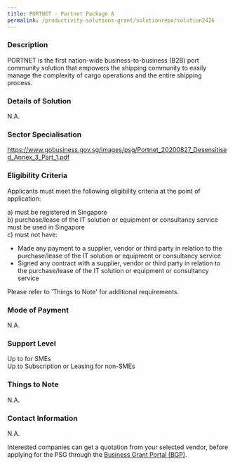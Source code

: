 ```yaml
---
title: PORTNET - Portnet Package A
permalink: /productivity-solutions-grant/solutionrepo/solution2426
---
```


### Description

PORTNET is the first nation-wide business-to-business (B2B) port community solution that empowers the shipping community to easily manage the complexity of cargo operations and the entire shipping process.

### Details of Solution

N.A.

### Sector Specialisation

https://www.gobusiness.gov.sg/images/psg/Portnet_20200827_Desensitised_Annex_3_Part_1.pdf

### Eligibility Criteria

Applicants must meet the following eligibility criteria at the point of application:

a) must be registered in Singapore <br>
b) purchase/lease of the IT solution or equipment or consultancy service must be used in Singapore <br>
c) must not have:
- Made any payment to a supplier, vendor or third party in relation to the purchase/lease of the IT solution or equipment or consultancy service
- Signed any contract with a supplier, vendor or third party in relation to the purchase/lease of the IT solution or equipment or consultancy service

Please refer to 'Things to Note' for additional requirements.

### Mode of Payment
N.A.

### Support Level
Up to  for SMEs <br>
Up to Subscription or Leasing for non-SMEs

### Things to Note
N.A.

### Contact Information
N.A.

Interested companies can get a quotation from your selected vendor, before applying for the PSG through the <a target='_blank' rel='noopener' href='https://www.businessgrants.gov.sg/'>Business Grant Portal (BGP)</a>.
